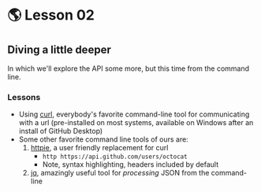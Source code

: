# :earth_americas: Lesson 02

## Diving a little deeper

In which we'll explore the API some more, but this time from the command line.

### Lessons
- Using [curl](https://curl.haxx.se/), everybody's favorite command-line tool for communicating with a url (pre-installed on most systems, available on Windows after an install of GitHub Desktop)
- Some other favorite command line tools of ours are:
    1. [httpie](http://httpie.org), a user friendly replacement for curl
        - `http https://api.github.com/users/octocat`
        - Note, syntax highlighting, headers included by default
    1. [jq](https://stedolan.github.io/jq/), amazingly useful tool for *processing* JSON from the command-line
